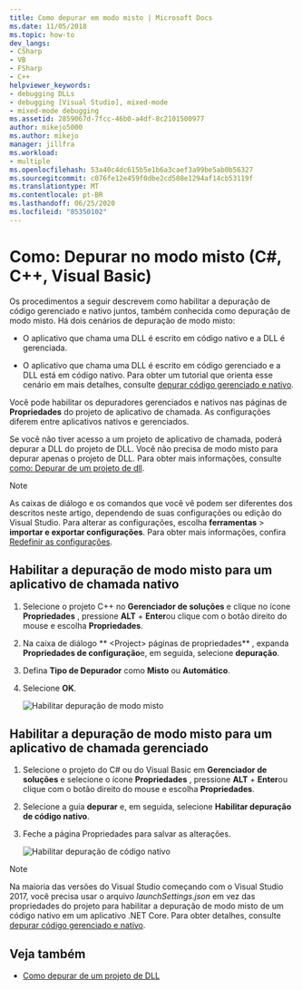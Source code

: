```yaml
---
title: Como depurar em modo misto | Microsoft Docs
ms.date: 11/05/2018
ms.topic: how-to
dev_langs:
- CSharp
- VB
- FSharp
- C++
helpviewer_keywords:
- debugging DLLs
- debugging [Visual Studio], mixed-mode
- mixed-mode debugging
ms.assetid: 2859067d-7fcc-46b0-a4df-8c2101500977
author: mikejo5000
ms.author: mikejo
manager: jillfra
ms.workload:
- multiple
ms.openlocfilehash: 53a40c4dc615b5e1b6a3caef3a99be5ab0b56327
ms.sourcegitcommit: c076fe12e459f0dbe2cd508e1294af14cb53119f
ms.translationtype: MT
ms.contentlocale: pt-BR
ms.lasthandoff: 06/25/2020
ms.locfileid: "85350102"
---
```

# <a name="how-to-debug-in-mixed-mode-c-c-visual-basic"></a>Como: Depurar no modo misto (C#, C++, Visual Basic)

Os procedimentos a seguir descrevem como habilitar a depuração de código gerenciado e nativo juntos, também conhecida como depuração de modo misto. Há dois cenários de depuração de modo misto:

- O aplicativo que chama uma DLL é escrito em código nativo e a DLL é gerenciada.

- O aplicativo que chama uma DLL é escrito em código gerenciado e a DLL está em código nativo. Para obter um tutorial que orienta esse cenário em mais detalhes, consulte [depurar código gerenciado e nativo](../debugger/how-to-debug-managed-and-native-code.md).

Você pode habilitar os depuradores gerenciados e nativos nas páginas de **Propriedades** do projeto de aplicativo de chamada. As configurações diferem entre aplicativos nativos e gerenciados.

Se você não tiver acesso a um projeto de aplicativo de chamada, poderá depurar a DLL do projeto de DLL. Você não precisa de modo misto para depurar apenas o projeto de DLL. Para obter mais informações, consulte [como: Depurar de um projeto de dll](../debugger/how-to-debug-from-a-dll-project.md).

> [!NOTE]
> As caixas de diálogo e os comandos que você vê podem ser diferentes dos descritos neste artigo, dependendo de suas configurações ou edição do Visual Studio. Para alterar as configurações, escolha **ferramentas**  >  **importar e exportar configurações**. Para obter mais informações, confira [Redefinir as configurações](../ide/environment-settings.md#reset-settings).

## <a name="enable-mixed-mode-debugging-for-a-native-calling-app"></a>Habilitar a depuração de modo misto para um aplicativo de chamada nativo

1. Selecione o projeto C++ no **Gerenciador de soluções** e clique no ícone **Propriedades** , pressione **ALT** + **Enter**ou clique com o botão direito do mouse e escolha **Propriedades**.

1. Na caixa de diálogo ** \<Project> páginas de propriedades** , expanda **Propriedades de configuração**e, em seguida, selecione **depuração**.

1. Defina **Tipo de Depurador** como **Misto** ou **Automático**.

1. Selecione **OK**.

   ![Habilitar depuração de modo misto](../debugger/media/dbg-mixed-mode-from-native.png "Habilitar depuração de modo misto")

## <a name="enable-mixed-mode-debugging-for-a-managed-calling-app"></a>Habilitar a depuração de modo misto para um aplicativo de chamada gerenciado

1. Selecione o projeto do C# ou do Visual Basic em **Gerenciador de soluções** e selecione o ícone **Propriedades** , pressione **ALT** + **Enter**ou clique com o botão direito do mouse e escolha **Propriedades**.

1. Selecione a guia **depurar** e, em seguida, selecione **Habilitar depuração de código nativo**.

1. Feche a página Propriedades para salvar as alterações.

   ![Habilitar depuração de código nativo](../debugger/media/dbg-mixed-mode-from-csharp.png "Habilitar depuração de código nativo")

> [!NOTE]
> Na maioria das versões do Visual Studio começando com o Visual Studio 2017, você precisa usar o arquivo *launchSettings.json* em vez das propriedades do projeto para habilitar a depuração de modo misto de um código nativo em um aplicativo .NET Core. Para obter detalhes, consulte [depurar código gerenciado e nativo](../debugger/how-to-debug-managed-and-native-code.md).

## <a name="see-also"></a>Veja também

- [Como depurar de um projeto de DLL](../debugger/how-to-debug-from-a-dll-project.md)